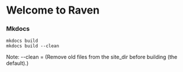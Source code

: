 # Welcome to Raven


### Mkdocs
```
mkdocs build
mkdocs build --clean
```

Note: --clean = (Remove old files from the site_dir before building (the default).)
